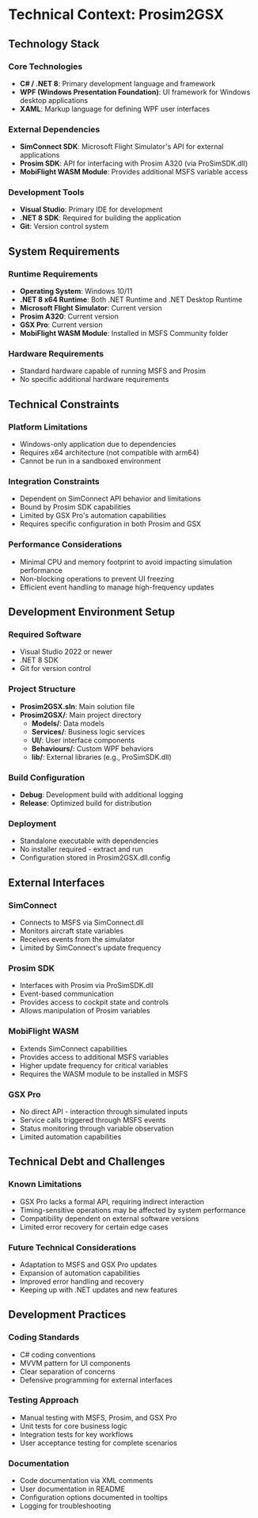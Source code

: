 # Technical Context: Prosim2GSX

## Technology Stack

### Core Technologies
- **C# / .NET 8**: Primary development language and framework
- **WPF (Windows Presentation Foundation)**: UI framework for Windows desktop applications
- **XAML**: Markup language for defining WPF user interfaces

### External Dependencies
- **SimConnect SDK**: Microsoft Flight Simulator's API for external applications
- **Prosim SDK**: API for interfacing with Prosim A320 (via ProSimSDK.dll)
- **MobiFlight WASM Module**: Provides additional MSFS variable access

### Development Tools
- **Visual Studio**: Primary IDE for development
- **.NET 8 SDK**: Required for building the application
- **Git**: Version control system

## System Requirements

### Runtime Requirements
- **Operating System**: Windows 10/11
- **.NET 8 x64 Runtime**: Both .NET Runtime and .NET Desktop Runtime
- **Microsoft Flight Simulator**: Current version
- **Prosim A320**: Current version
- **GSX Pro**: Current version
- **MobiFlight WASM Module**: Installed in MSFS Community folder

### Hardware Requirements
- Standard hardware capable of running MSFS and Prosim
- No specific additional hardware requirements

## Technical Constraints

### Platform Limitations
- Windows-only application due to dependencies
- Requires x64 architecture (not compatible with arm64)
- Cannot be run in a sandboxed environment

### Integration Constraints
- Dependent on SimConnect API behavior and limitations
- Bound by Prosim SDK capabilities
- Limited by GSX Pro's automation capabilities
- Requires specific configuration in both Prosim and GSX

### Performance Considerations
- Minimal CPU and memory footprint to avoid impacting simulation performance
- Non-blocking operations to prevent UI freezing
- Efficient event handling to manage high-frequency updates

## Development Environment Setup

### Required Software
- Visual Studio 2022 or newer
- .NET 8 SDK
- Git for version control

### Project Structure
- **Prosim2GSX.sln**: Main solution file
- **Prosim2GSX/**: Main project directory
  - **Models/**: Data models
  - **Services/**: Business logic services
  - **UI/**: User interface components
  - **Behaviours/**: Custom WPF behaviors
  - **lib/**: External libraries (e.g., ProSimSDK.dll)

### Build Configuration
- **Debug**: Development build with additional logging
- **Release**: Optimized build for distribution

### Deployment
- Standalone executable with dependencies
- No installer required - extract and run
- Configuration stored in Prosim2GSX.dll.config

## External Interfaces

### SimConnect
- Connects to MSFS via SimConnect.dll
- Monitors aircraft state variables
- Receives events from the simulator
- Limited by SimConnect's update frequency

### Prosim SDK
- Interfaces with Prosim via ProSimSDK.dll
- Event-based communication
- Provides access to cockpit state and controls
- Allows manipulation of Prosim variables

### MobiFlight WASM
- Extends SimConnect capabilities
- Provides access to additional MSFS variables
- Higher update frequency for critical variables
- Requires the WASM module to be installed in MSFS

### GSX Pro
- No direct API - interaction through simulated inputs
- Service calls triggered through MSFS events
- Status monitoring through variable observation
- Limited automation capabilities

## Technical Debt and Challenges

### Known Limitations
- GSX Pro lacks a formal API, requiring indirect interaction
- Timing-sensitive operations may be affected by system performance
- Compatibility dependent on external software versions
- Limited error recovery for certain edge cases

### Future Technical Considerations
- Adaptation to MSFS and GSX Pro updates
- Expansion of automation capabilities
- Improved error handling and recovery
- Keeping up with .NET updates and new features

## Development Practices

### Coding Standards
- C# coding conventions
- MVVM pattern for UI components
- Clear separation of concerns
- Defensive programming for external interfaces

### Testing Approach
- Manual testing with MSFS, Prosim, and GSX Pro
- Unit tests for core business logic
- Integration tests for key workflows
- User acceptance testing for complete scenarios

### Documentation
- Code documentation via XML comments
- User documentation in README
- Configuration options documented in tooltips
- Logging for troubleshooting
